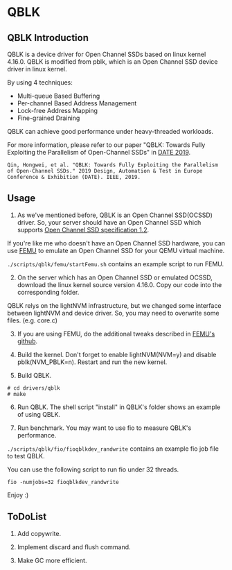 # QBLK

## QBLK Introduction

QBLK is a device driver for Open Channel SSDs based on linux kernel 4.16.0. QBLK is modified from pblk, which is an Open Channel SSD device driver in linux kernel.

By using 4 techniques:

* Multi-queue Based Buffering
* Per-channel Based Address Management
* Lock-free Address Mapping
* Fine-grained Draining

QBLK can achieve good performance under heavy-threaded workloads.

For more information, please refer to our paper "QBLK: Towards Fully Exploiting the Parallelism of Open-Channel SSDs" in [DATE 2019](https://date-conference.com/).

```
Qin, Hongwei, et al. "QBLK: Towards Fully Exploiting the Parallelism of Open-Channel SSDs." 2019 Design, Automation & Test in Europe Conference & Exhibition (DATE). IEEE, 2019.
```


## Usage

1. As we've mentioned before, QBLK is an Open Channel SSD(OCSSD) driver. So, your server should have an Open Channel SSD which supports [Open Channel SSD specification 1.2](https://openchannelssd.readthedocs.io/en/latest/specification/).

If you're like me who doesn't have an Open Channel SSD hardware, you can use [FEMU](https://github.com/ucare-uchicago/femu) to emulate an Open Channel SSD for your QEMU virtual machine.

`./scripts/qblk/femu/startFemu.sh` contains an example script to run FEMU.

2. On the server which has an Open Channel SSD or emulated OCSSD, download the linux kernel source version 4.16.0. Copy our code into the corresponding folder.

QBLK relys on the lightNVM infrastructure, but we changed some interface between lightNVM and device driver. So, you may need to overwrite some files. (e.g. core.c)

3. If you are using FEMU, do the additional tweaks described in [FEMU's github](https://github.com/ucare-uchicago/femu).

4. Build the kernel. Don't forget to enable lightNVM(NVM=y) and disable pblk(NVM_PBLK=n). Restart and run the new kernel.

5. Build QBLK.

```
# cd drivers/qblk
# make
```

6. Run QBLK. The shell script "install" in QBLK's folder shows an example of using QBLK.

7. Run benchmark. You may want to use fio to measure QBLK's performance.

`./scripts/qblk/fio/fioqblkdev_randwrite` contains an example fio job file to test QBLK.

You can use the following script to run fio under 32 threads.

```
fio -numjobs=32 fioqblkdev_randwrite
```

Enjoy :)

## ToDoList

1. Add copywrite.

2. Implement discard and flush command.

3. Make GC more efficient.

